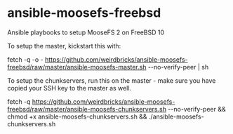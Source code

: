 # ansible-moosefs-freebsd
Ansible playbooks to setup MooseFS 2 on FreeBSD 10

To setup the master, kickstart this with:

fetch -q -o - https://github.com/weirdbricks/ansible-moosefs-freebsd/raw/master/ansible-moosefs-master.sh --no-verify-peer | sh

To setup the chunkservers, run this on the master - make sure you have copied your SSH key to the master as well.

fetch -q https://github.com/weirdbricks/ansible-moosefs-freebsd/raw/master/ansible-moosefs-chunkservers.sh  --no-verify-peer && chmod +x ansible-moosefs-chunkservers.sh && ./ansible-moosefs-chunkservers.sh
